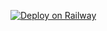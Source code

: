 [![Deploy on Railway](https://railway.app/button.svg)](https://railway.app/new/template/1tb9-Y?referralCode=mdc)